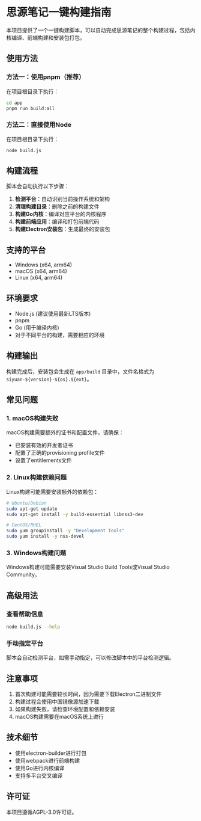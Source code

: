 # 思源笔记一键构建指南

本项目提供了一个一键构建脚本，可以自动完成思源笔记的整个构建过程，包括内核编译、前端构建和安装包打包。

## 使用方法

### 方法一：使用pnpm（推荐）

在项目根目录下执行：

```bash
cd app
pnpm run build:all
```

### 方法二：直接使用Node

在项目根目录下执行：

```bash
node build.js
```

## 构建流程

脚本会自动执行以下步骤：

1. **检测平台**：自动识别当前操作系统和架构
2. **清理构建目录**：删除之前的构建文件
3. **构建Go内核**：编译对应平台的内核程序
4. **构建前端应用**：编译和打包前端代码
5. **构建Electron安装包**：生成最终的安装包

## 支持的平台

- Windows (x64, arm64)
- macOS (x64, arm64)
- Linux (x64, arm64)

## 环境要求

- Node.js (建议使用最新LTS版本)
- pnpm
- Go (用于编译内核)
- 对于不同平台的构建，需要相应的环境

## 构建输出

构建完成后，安装包会生成在 `app/build` 目录中，文件名格式为 `siyuan-${version}-${os}.${ext}`。

## 常见问题

### 1. macOS构建失败

macOS构建需要额外的证书和配置文件，请确保：
- 已安装有效的开发者证书
- 配置了正确的provisioning profile文件
- 设置了entitlements文件

### 2. Linux构建依赖问题

Linux构建可能需要安装额外的依赖包：
```bash
# Ubuntu/Debian
sudo apt-get update
sudo apt-get install -y build-essential libnss3-dev

# CentOS/RHEL
sudo yum groupinstall -y "Development Tools"
sudo yum install -y nss-devel
```

### 3. Windows构建问题

Windows构建可能需要安装Visual Studio Build Tools或Visual Studio Community。

## 高级用法

### 查看帮助信息

```bash
node build.js --help
```

### 手动指定平台

脚本会自动检测平台，如需手动指定，可以修改脚本中的平台检测逻辑。

## 注意事项

1. 首次构建可能需要较长时间，因为需要下载Electron二进制文件
2. 构建过程会使用中国镜像源加速下载
3. 如果构建失败，请检查环境配置和依赖安装
4. macOS构建需要在macOS系统上进行

## 技术细节

- 使用electron-builder进行打包
- 使用webpack进行前端构建
- 使用Go进行内核编译
- 支持多平台交叉编译

## 许可证

本项目遵循AGPL-3.0许可证。